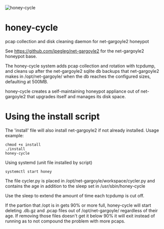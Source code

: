 ![honey-cycle](https://carefuldata.com/images/cdlogo.png)

# honey-cycle
pcap collection and disk cleaning daemon for net-gargoyle2 honeypot

See https://github.com/jpegleg/net-gargoyle2 for the net-gargoyle2 honeypot base.

The honey-cycle system adds pcap collection and rotation with tcpdump,
and cleans up after the net-gargoyle2 sqlite db backups that net-gargoyle2
makes in /opt/net-gargoyle/ when the db reaches the configured sizes, defaulting
at 500MB.

honey-cycle creates a self-maintaining honeypot appliance out of net-gargoyle2
that upgrades itself and manages its disk space.

# Using the install script
The 'install' file will also install net-gargoyle2 if not already installed.
Usage example:

```
chmod +x install
./install
honey-cycle
```

Using systemd (unit file installed by script)

```
systemctl start honey
```

The file cycler.py is placed in /opt/net-gargoyle/workspace/cycler.py and contains the age
in addition to the sleep set in /usr/sbin/honey-cycle

Use the sleep to extend the amount of time each tcpdump is cut off.

If the partion that /opt is in gets 90% or more full, honey-cycle will start deleting .db.gz and .pcap files
out of /opt/net-gargoyle/ regardless of their age. If removing those files doesn't get it below 90% it will exit
instead of running as to not compound the problem with more pcaps.

